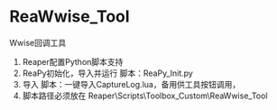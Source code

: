 # ReaWwise_Tool

Wwise回调工具

1. Reaper配置Python脚本支持
2. ReaPy初始化，导入并运行 脚本：ReaPy_Init.py
3. 导入 脚本：一键导入CaptureLog.lua，备用供工具按钮调用，
4. 脚本路径必须放在 Reaper\Scripts\Toolbox_Custom\ReaWwise_Tool
